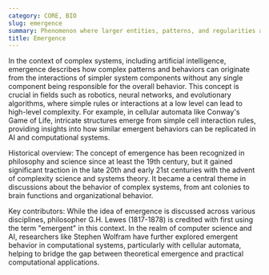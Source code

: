 ```yaml
---
category: CORE, BIO
slug: emergence
summary: Phenomenon where larger entities, patterns, and regularities arise through interactions among smaller or simpler entities that themselves do not exhibit such properties.
title: Emergence
---
```


In the context of complex systems, including artificial intelligence, emergence describes how complex patterns and behaviors can originate from the interactions of simpler system components without any single component being responsible for the overall behavior. This concept is crucial in fields such as robotics, neural networks, and evolutionary algorithms, where simple rules or interactions at a low level can lead to high-level complexity. For example, in cellular automata like Conway's Game of Life, intricate structures emerge from simple cell interaction rules, providing insights into how similar emergent behaviors can be replicated in AI and computational systems.

Historical overview: The concept of emergence has been recognized in philosophy and science since at least the 19th century, but it gained significant traction in the late 20th and early 21st centuries with the advent of complexity science and systems theory. It became a central theme in discussions about the behavior of complex systems, from ant colonies to brain functions and organizational behavior.

Key contributors: While the idea of emergence is discussed across various disciplines, philosopher G.H. Lewes (1817-1878) is credited with first using the term "emergent" in this context. In the realm of computer science and AI, researchers like Stephen Wolfram have further explored emergent behavior in computational systems, particularly with cellular automata, helping to bridge the gap between theoretical emergence and practical computational applications.
